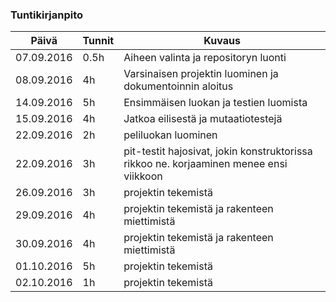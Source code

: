 ### Tuntikirjanpito
Päivä | Tunnit | Kuvaus
--------------- | ----- | ------
07.09.2016 | 0.5h | Aiheen valinta ja repositoryn luonti
08.09.2016 | 4h | Varsinaisen projektin luominen ja dokumentoinnin aloitus
14.09.2016 | 5h | Ensimmäisen luokan ja testien luomista
15.09.2016 | 4h | Jatkoa eilisestä ja mutaatiotestejä
22.09.2016 | 2h | peliluokan luominen
22.09.2016 | 3h | pit-testit hajosivat, jokin konstruktorissa rikkoo ne. korjaaminen menee ensi viikkoon
26.09.2016 | 3h |projektin tekemistä
29.09.2016 | 4h |projektin tekemistä ja rakenteen miettimistä
30.09.2016 | 4h |projektin tekemistä ja rakenteen miettimistä
01.10.2016 | 5h |projektin tekemistä
02.10.2016 | 1h |projektin tekemistä
